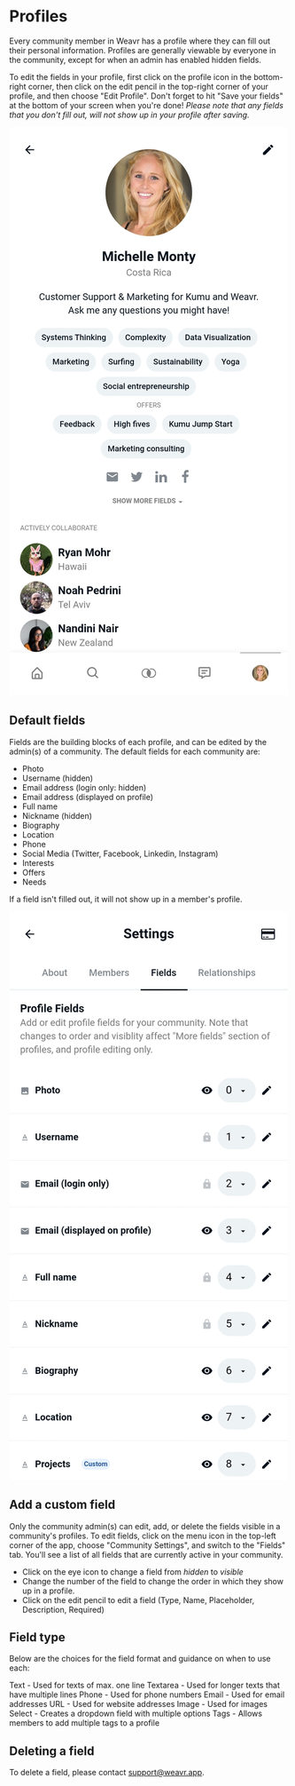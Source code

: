 # Profiles

Every community member in Weavr has a profile where they can fill out their personal information. 
Profiles are generally viewable by everyone in the community, except for when an admin has enabled hidden fields.

To edit the fields in your profile, first click on the profile icon in the bottom-right corner, then click on the edit pencil in the top-right corner of your profile, and then choose "Edit Profile". Don't forget to hit "Save your fields" at the bottom of your screen when you're done!
*Please note that any fields that you don't fill out, will not show up in your profile after saving.* 

![Phone screenshot of Profile](/images/profile.jpg)

## Default fields
Fields are the building blocks of each profile, and can be edited by the admin(s) of a community.
The default fields for each community are: 

- Photo
- Username (hidden)
- Email address (login only: hidden)
- Email address (displayed on profile)
- Full name
- Nickname (hidden)
- Biography
- Location
- Phone
- Social Media (Twitter, Facebook, Linkedin, Instagram)
- Interests
- Offers
- Needs

If a field isn't filled out, it will not show up in a member's profile. 

![Phone screenshot of Profile Fields](/images/profile-fields.jpg)

## Add a custom field
Only the community admin(s) can edit, add, or delete the fields visible in a community's profiles. To edit fields, click on the menu icon in the top-left corner of the app, choose "Community Settings", and switch to the "Fields" tab. You'll see a list of all fields that are currently active in your community. 

- Click on the eye icon to change a field from *hidden* to *visible*
- Change the number of the field to change the order in which they show up in a profile. 
- Click on the edit pencil to edit a field (Type, Name, Placeholder, Description, Required)

## Field type
Below are the choices for the field format and guidance on when to use each:

Text - Used for texts of max. one line
Textarea - Used for longer texts that have multiple lines
Phone - Used for phone numbers
Email - Used for email addresses
URL - Used for website addresses
Image - Used for images
Select - Creates a dropdown field with multiple options
Tags - Allows members to add multiple tags to a profile

## Deleting a field
To delete a field, please contact support@weavr.app.  

